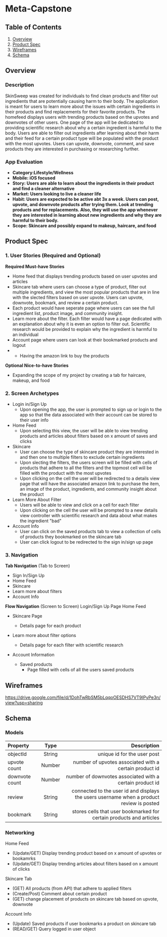 # Meta-Capstone
## Table of Contents
1. [Overview](#Overview)
1. [Product Spec](#Product-Spec)
1. [Wireframes](#Wireframes)
2. [Schema](#Schema)

## Overview
### Description
SkinSweep was created for individuals to find clean products and filter out ingredients that are potentially causing harm to their body. The application is meant for users to learn more about the issues with certain ingredients in their products and find replacements for their favorite products. The homefeed displays users with trending products based on the upvotes and downvotes of other users. One page of the app will be dedicated to providing scientific research about why a certain ingredient is harmful to the body. Users are able to filter out ingredients after learning about their harm and their feed for a certain product type will be populated with the product with the most upvotes. Users can upvote, downvote, comment, and save products they are interested in purchasing or researching further. 

### App Evaluation
- **Category:Lifestyle/Wellness**
- **Mobile: iOS focused**
- **Story: Users are able to learn about the ingredients in their product and find a cleaner alternative**
- **Market: Users looking to live a cleaner life**
- **Habit: Users are expected to be active abt 3x a week. Users can post, upvote, and downvote products after trying them. Look at trending products and for replacements. Also, they will use the app whenever they are interested in learning about new ingredients and why they are harmful to their body.**
- **Scope: Skincare and possibly expand to makeup, haircare, and food**

## Product Spec

### 1. User Stories (Required and Optional)

**Required Must-have Stories**
* Home feed that displays trending products based on user upvotes and articles
* Skincare tab where users can choose a type of product, filter out multiple ingredients, and view the most popular products that are in line with the slected filters based on user upvote. Users can upvote, downvote, bookmark, and review a certain product. 
* Each product would have seperate page where users can see the full ingredient list, product image, and community insight.
* Learn more about the filter. Each filter would have a page dedicated with an explanation about why it is even an option to filter out. Scientific research would be provided to explain why the ingredient is harmful to an individual
* Account page where users can look at their bookmarked products and logout
* * Having the amazon link to buy the products


**Optional Nice-to-have Stories**

* Expanding the scope of my project by creating a tab for haircare, makeup, and food

### 2. Screen Archetypes

* Login in/Sign Up
   * Upon opening the app, the user is prompted to sign up or login to the app so that the data associated with their account can be stored to their user info
* Home Feed
   * Upon selecting this view, the user will be able to view trending products and articles about filters based on x amount of saves and clicks
* Skincare
  * User can choose the type of skincare product they are interested in and then one to multiple filters to exclude certain ingredients
  * Upon slecting the filters, the users screen will be filled with cells of products that adhere to all the filters and the topmost cell will be filled with the product with the most upvotes
  * Upon clicking on the cell the user will be redirected to a details view page that will have the associated amazon link to purchase the item, an image of the product, ingredients, and community insight about the product
* Learn More About Filter 
  * Users will be able to view and click on a cell for each filter
  * Upon clicking on the cell the user will be prompted to a new details view controller with scientific research and data about what makes the ingredient "bad"
* Account Info
  * User can click on the saved products tab to view a collection of cells of products they bookmarked on the skincare tab
  * User can click logout to be redirected to the sign in/sign up page
  
### 3. Navigation

**Tab Navigation** (Tab to Screen)
* Sign In/Sign Up
* Home Feed
* Skincare
* Learn more about filters
* Account Info

**Flow Navigation** (Screen to Screen)
Login/Sign Up Page 
Home Feed
* Skincare Page
   * Details page for each product
   
* Learn more about filter options
   * Details page for each filter with scientific research
   
* Account Information
  * Saved products
    * Page filled with cells of all the users saved products

## Wireframes
https://drive.google.com/file/d/1DohTwRbSM5bLqqoOESDHS7VT9IPyPe3n/view?usp=sharing


## Schema 

### Models
| Property | Type | Description |
| :---         |     :---:      |          ---: |
| objectId   | String| unique id for the user post  |
| upvote count     | Number| number of upvotes associated with a certain product id|
| downvote count   | Number| number of downvotes associated with a certain product id|
| review   | String| connected to the user id and displays the users username when a product review is posted|
| bookmark   | String| stores cells that user bookmarked for certain products and articles|

### Networking
Home Feed
* (Update/GET) Display trending product based on x amount of upvotes or bookamrks
* (Update/GET) Display trending articles about filters based on x amount of clicks

Skincare Tab
* (GET) All products (from API) that adhere to applied filters
* (Create/Post) Comment about certain product
* (GET) change placement of products on skincare tab based on upvote, downvote 

Account Info
* (Update) Saved products if user bookmarks a product on skincare tab
* (READ/GET) Query logged in user object
